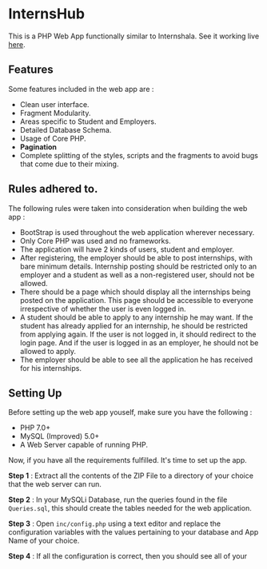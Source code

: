 # InternsHub

This is a PHP Web App functionally similar to Internshala.
See it working live [here](#putlinkhere).

## Features

Some features included in the web app are : 

- Clean user interface.
- Fragment Modularity.
- Areas specific to Student and Employers.
- Detailed Database Schema.
- Usage of Core PHP.
- **Pagination**
- Complete splitting of the styles, scripts and the fragments to avoid bugs that come due to their mixing.

## Rules adhered to.

The following rules were taken into consideration when building the web app : 

- BootStrap is used throughout the web application wherever necessary.
- Only Core PHP was used and no frameworks.
- The application will have 2 kinds of users, student and employer.
- After registering, the employer should be able to post internships, with bare minimum details. Internship posting should be restricted only to an employer and a student as well as a non-registered user, should not be allowed.
- There should be a page which should display all the internships being posted on the application. This page should be accessible to everyone irrespective of whether the user is even logged in.
- A student should be able to apply to any internship he may want. If the student has already applied for an internship, he should be restricted from applying again. If the user is not logged in, it should redirect to the login page. And if the user is logged in as an employer, he should not be allowed to apply.
- The employer should be able to see all the application he has received for his internships.

## Setting Up

Before setting up the web app youself, make sure you have the following : 

- PHP 7.0+
- MySQL (Improved) 5.0+
- A Web Server capable of running PHP.

Now, if you have all the requirements fulfilled. It's time to set up the app.

**Step 1** : Extract all the contents of the ZIP File to a directory of your choice that the web server can run.

**Step 2** : In your MySQLi Database, run the queries found in the file `Queries.sql`, this should create the tables needed for the web application.

**Step 3** : Open `inc/config.php` using a text editor and replace the configuration variables with the values pertaining to your database and App Name of your choice.

**Step 4** : If all the configuration is correct, then you should see all of your 